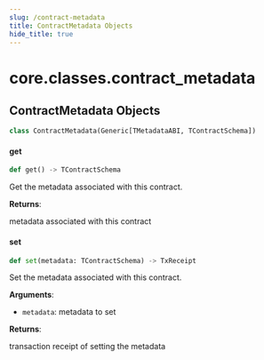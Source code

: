 ```yaml
---
slug: /contract-metadata
title: ContractMetadata Objects
hide_title: true
---
```

<a id="core.classes.contract_metadata"></a>

# core.classes.contract\_metadata

<a id="core.classes.contract_metadata.ContractMetadata"></a>

## ContractMetadata Objects

```python
class ContractMetadata(Generic[TMetadataABI, TContractSchema])
```

<a id="core.classes.contract_metadata.ContractMetadata.get"></a>

#### get

```python
def get() -> TContractSchema
```

Get the metadata associated with this contract.

**Returns**:

metadata associated with this contract

<a id="core.classes.contract_metadata.ContractMetadata.set"></a>

#### set

```python
def set(metadata: TContractSchema) -> TxReceipt
```

Set the metadata associated with this contract.

**Arguments**:

- `metadata`: metadata to set

**Returns**:

transaction receipt of setting the metadata
